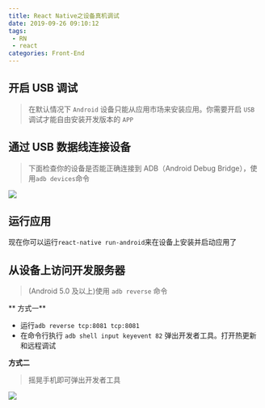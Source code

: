 ```yaml
---
title: React Native之设备真机调试
date: 2019-09-26 09:10:12
tags: 
 - RN
 - react
categories: Front-End
---
```



## 开启 USB 调试

> 在默认情况下 `Android` 设备只能从应用市场来安装应用。你需要开启 `USB` 调试才能自由安装开发版本的 `APP`

## 通过 USB 数据线连接设备

> 下面检查你的设备是否能正确连接到 ADB（Android Debug Bridge），使用`adb devices`命令

![](http://blog.poetries.top/img-repo/20190926/1.png)

## 运行应用

现在你可以运行`react-native run-android`来在设备上安装并启动应用了

## 从设备上访问开发服务器

> (Android 5.0 及以上)使用 `adb reverse` 命令

** 方式一**

- 运行`adb reverse tcp:8081 tcp:8081`
- 在命令行执行 `adb shell input keyevent 82` 弹出开发者工具。打开热更新和远程调试

**方式二**

> 摇晃手机即可弹出开发者工具

![](http://blog.poetries.top/img-repo/20190926/2.png)
